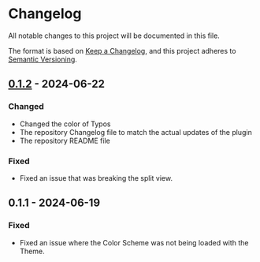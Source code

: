 # Changelog
All notable changes to this project will be documented in this file.

The format is based on [Keep a Changelog](https://keepachangelog.com/en/1.1.0/),
and this project adheres to [Semantic Versioning](https://semver.org/spec/v2.0.0.html).

## [0.1.2] - 2024-06-22

### Changed

- Changed the color of Typos
- The repository Changelog file to match the actual updates of the plugin
- The repository README file

### Fixed

- Fixed an issue that was breaking the split view.

## 0.1.1 - 2024-06-19

### Fixed

- Fixed an issue where the Color Scheme was not being loaded with the Theme.

[0.1.2]: https://github.com/vikthorvergara/vesperoso/pull/4/commits
